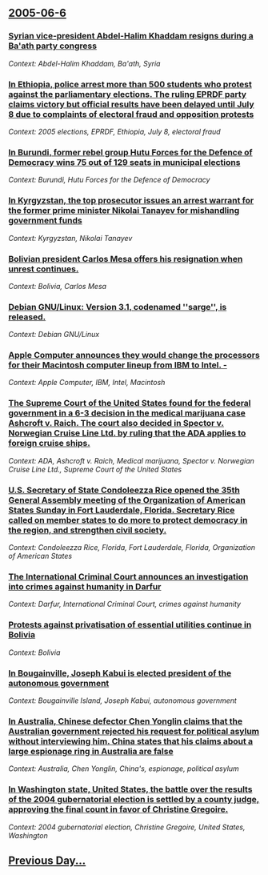 ## [2005-06-6](/news/2005/06/6/index.md)

### [ Syrian vice-president Abdel-Halim Khaddam resigns during a Ba'ath party congress ](/news/2005/06/6/syrian-vice-president-abdel-halim-khaddam-resigns-during-a-ba-ath-party-congress.md)
_Context: Abdel-Halim Khaddam, Ba'ath, Syria_

### [ In Ethiopia, police arrest more than 500 students who protest against the parliamentary elections. The ruling EPRDF party claims victory but official results have been delayed until July 8 due to complaints of electoral fraud and opposition protests ](/news/2005/06/6/in-ethiopia-police-arrest-more-than-500-students-who-protest-against-the-parliamentary-elections-the-ruling-eprdf-party-claims-victory-bu.md)
_Context: 2005 elections, EPRDF, Ethiopia, July 8, electoral fraud_

### [ In Burundi, former rebel group Hutu Forces for the Defence of Democracy wins 75 out of 129 seats in municipal elections ](/news/2005/06/6/in-burundi-former-rebel-group-hutu-forces-for-the-defence-of-democracy-wins-75-out-of-129-seats-in-municipal-elections.md)
_Context: Burundi, Hutu Forces for the Defence of Democracy_

### [ In Kyrgyzstan, the top prosecutor issues an arrest warrant for the former prime minister Nikolai Tanayev for mishandling government funds ](/news/2005/06/6/in-kyrgyzstan-the-top-prosecutor-issues-an-arrest-warrant-for-the-former-prime-minister-nikolai-tanayev-for-mishandling-government-funds.md)
_Context: Kyrgyzstan, Nikolai Tanayev_

### [ Bolivian president Carlos Mesa offers his resignation when unrest continues.](/news/2005/06/6/bolivian-president-carlos-mesa-offers-his-resignation-when-unrest-continues.md)
_Context: Bolivia, Carlos Mesa_

### [ Debian GNU/Linux: Version 3.1, codenamed ''sarge'', is released. ](/news/2005/06/6/debian-gnu-linux-version-3-1-codenamed-sarge-is-released.md)
_Context: Debian GNU/Linux_

### [ Apple Computer announces they would change the processors for their Macintosh computer lineup from IBM to Intel. - ](/news/2005/06/6/apple-computer-announces-they-would-change-the-processors-for-their-macintosh-computer-lineup-from-ibm-to-intel.md)
_Context: Apple Computer, IBM, Intel, Macintosh_

### [ The Supreme Court of the United States found for the federal government in a 6-3 decision in the medical marijuana case Ashcroft v. Raich. The court also decided in Spector v. Norwegian Cruise Line Ltd. by ruling that the ADA applies to foreign cruise ships.](/news/2005/06/6/the-supreme-court-of-the-united-states-found-for-the-federal-government-in-a-6-3-decision-in-the-medical-marijuana-case-ashcroft-v-raich.md)
_Context: ADA, Ashcroft v. Raich, Medical marijuana, Spector v. Norwegian Cruise Line Ltd., Supreme Court of the United States_

### [ U.S. Secretary of State Condoleezza Rice opened the 35th General Assembly meeting of the Organization of American States Sunday in Fort Lauderdale, Florida. Secretary Rice called on member states to do more to protect democracy in the region, and strengthen civil society. ](/news/2005/06/6/u-s-secretary-of-state-condoleezza-rice-opened-the-35th-general-assembly-meeting-of-the-organization-of-american-states-sunday-in-fort-lau.md)
_Context: Condoleezza Rice, Florida, Fort Lauderdale, Florida, Organization of American States_

### [ The International Criminal Court announces an investigation into crimes against humanity in Darfur ](/news/2005/06/6/the-international-criminal-court-announces-an-investigation-into-crimes-against-humanity-in-darfur.md)
_Context: Darfur, International Criminal Court, crimes against humanity_

### [ Protests against privatisation of essential utilities continue in Bolivia ](/news/2005/06/6/protests-against-privatisation-of-essential-utilities-continue-in-bolivia.md)
_Context: Bolivia_

### [ In Bougainville, Joseph Kabui is elected president of the autonomous government ](/news/2005/06/6/in-bougainville-joseph-kabui-is-elected-president-of-the-autonomous-government.md)
_Context: Bougainville Island, Joseph Kabui, autonomous government_

### [ In Australia, Chinese defector Chen Yonglin claims that the Australian government rejected his request for political asylum without interviewing him. China states that his claims about a large espionage ring in Australia are false ](/news/2005/06/6/in-australia-chinese-defector-chen-yonglin-claims-that-the-australian-government-rejected-his-request-for-political-asylum-without-intervi.md)
_Context: Australia, Chen Yonglin, China's, espionage, political asylum_

### [ In Washington state, United States, the battle over the results of the 2004 gubernatorial election is settled by a county judge, approving the final count in favor of Christine Gregoire.](/news/2005/06/6/in-washington-state-united-states-the-battle-over-the-results-of-the-2004-gubernatorial-election-is-settled-by-a-county-judge-approving.md)
_Context: 2004 gubernatorial election, Christine Gregoire, United States, Washington_

## [Previous Day...](/news/2005/06/5/index.md)


